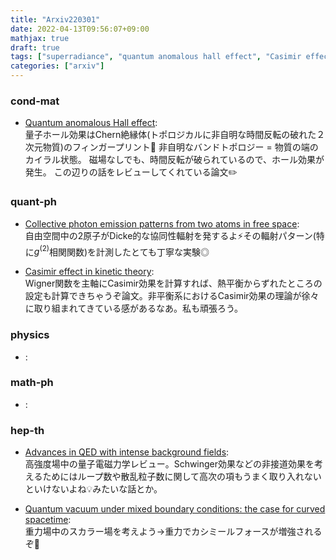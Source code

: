 ```yaml
---
title: "Arxiv220301"
date: 2022-04-13T09:56:07+09:00
mathjax: true
draft: true
tags: ["superradiance", "quantum anomalous hall effect", "Casimir effect", "QED", "quantum kinetic theory"]
categories: ["arxiv"]
---
```

### cond-mat
- [Quantum anomalous Hall effect](https://arxiv.org/abs/2202.13902):  
量子ホール効果はChern絶縁体(トポロジカルに非自明な時間反転の破れた２次元物質)のフィンガープリント🍩
非自明なバンドトポロジー = 物質の端のカイラル状態。
磁場なしでも、時間反転が破られているので、ホール効果が発生。
この辺りの話をレビューしてくれている論文✏️


### quant-ph
- [Collective photon emission patterns from two atoms in free space](https://arxiv.org/abs/2202.13678):  
自由空間中の2原子がDicke的な協同性輻射を発するよ⚡️その輻射パターン(特に$g^{(2)}$相関関数)を計測したとても丁寧な実験◎

- [Casimir effect in kinetic theory](https://arxiv.org/abs/2202.13537):  
Wigner関数を主軸にCasimir効果を計算すれば、熱平衡からずれたところの設定も計算できちゃうぞ論文。非平衡系におけるCasimir効果の理論が徐々に取り組まれてきている感があるなあ。私も頑張ろう。


### physics
- []():  


### math-ph
- []():  


### hep-th
- [Advances in QED with intense background fields](https://arxiv.org/abs/2203.00019):  
高強度場中の量子電磁力学レビュー。Schwinger効果などの非接道効果を考えるためにはループ数や散乱粒子数に関して高次の項もうまく取り入れないといけないよね💡みたいな話とか。

- [Quantum vacuum under mixed boundary conditions: the case for curved spacetime](https://arxiv.org/abs/2202.12960):  
重力場中のスカラー場を考えよう→重力でカシミールフォースが増強されるぞ💃
